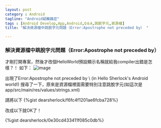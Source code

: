 ```yaml
---
layout: post
category : Android 
tagline: "Android疑難雜症"
tags : [Android Develop,App,Android,Q＆A,跳脫字元,資源檔]
title: "解決資源檔中跳脫字元問題（Error:Apostrophe not preceded by） "

---
```


### 解決資源檔中跳脫字元問題（Error:Apostrophe not preceded by）

才剛打開專案，然後才改個HelloWorld預設顯示名稱就給我compiler出錯是怎樣？！
如下：
![image][image-1]

出現了Error:Apostrophe not preceded by \ (in Hello Sherlock's Android world!)
搜尋了一下，原來是資源檔裡面需要特別注意跳脫字元(如這次是app/src/main/res/values/strings.xml)

請將以下
{%gist dearsherlock/f6fc4f1201ae6fcba728%}
   
改成以下就OK了！

{%gist dearsherlock/0e30cd433411f085c0db%}

[image-1]:	https://farm4.staticflickr.com/3835/15387327202_e46864a895_o.png